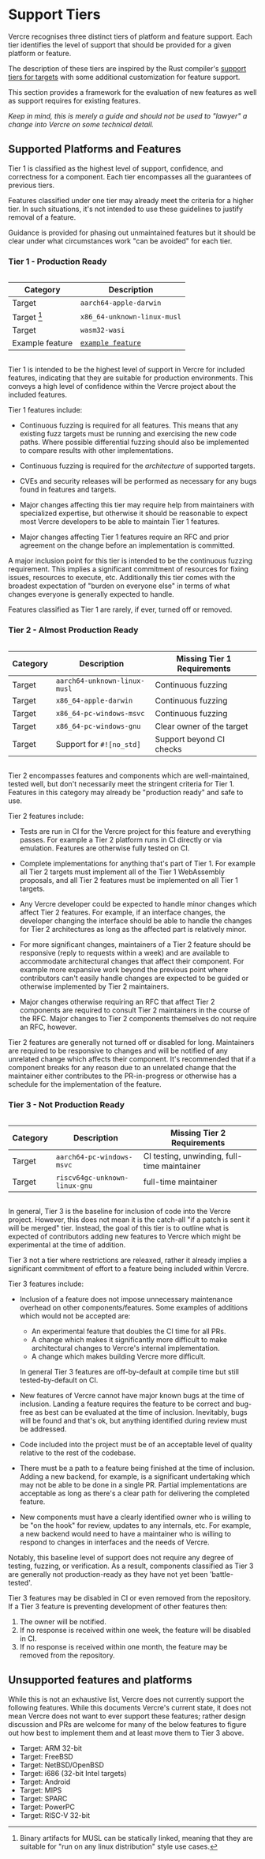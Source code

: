 # Support Tiers

Vercre recognises three distinct tiers of platform and feature support. Each tier
identifies the level of support that should be provided for a given platform or feature.

The description of these tiers are inspired by the Rust compiler's [support tiers for
targets](https://doc.rust-lang.org/rustc/target-tier-policy.html) with some additional
customization for feature support.

This section provides a framework for the evaluation of new features as well as support 
requires for existing features.

_Keep in mind, this is merely a guide and should not be used to "lawyer" a change into 
Vercre on some technical detail._

## Supported Platforms and Features

Tier 1 is classified as the highest level of support, confidence, and correctness for a
component. Each tier encompasses all the guarantees of previous tiers.

Features classified under one tier may already meet the criteria for a higher tier. In
such situations, it's not intended to use these guidelines to justify removal of a 
feature.

Guidance is provided for phasing out unmaintained features but it should be clear under
what circumstances work "can be avoided" for each tier.

### Tier 1 - Production Ready

<div style="display:flex;">

| Category            | Description                  |
|---------------------|------------------------------|
| Target              | `aarch64-apple-darwin`       |
| Target [^1]         | `x86_64-unknown-linux-musl`  |
| Target              | `wasm32-wasi`                |
| Example feature     | [`example feature`]          |
</div>

[`example feature`]: https://github.com/vercre/vercre/blob/master/proposals/example-feature/Overview.md

[^1]: Binary artifacts for MUSL can be statically linked, meaning that they are
suitable for "run on any linux distribution" style use cases.

Tier 1 is intended to be the highest level of support in Vercre for included features,
indicating that they are suitable for production environments. This conveys a high 
level of confidence within the Vercre project about the included features.

Tier 1 features include:

* Continuous fuzzing is required for all features. This means that any existing fuzz
  targets must be running and exercising the new code paths. Where possible differential
  fuzzing should also be implemented to compare results with other implementations.

* Continuous fuzzing is required for the _architecture_ of supported targets.

* CVEs and security releases will be performed as necessary for any bugs found in
  features and targets.

* Major changes affecting this tier may require help from maintainers with specialized
  expertise, but otherwise it should be reasonable to expect most Vercre developers to
  be able to maintain Tier 1 features.

* Major changes affecting Tier 1 features require an RFC and prior agreement on the
  change before an implementation is committed.

A major inclusion point for this tier is intended to be the continuous fuzzing 
requirement. This implies a significant commitment of resources for fixing issues, 
resources to execute, etc. Additionally this tier comes with the broadest expectation 
of "burden on everyone else" in terms of what changes everyone is generally expected to
handle.

Features classified as Tier 1 are rarely, if ever, turned off or removed.

### Tier 2 - Almost Production Ready

<div style="display:flex;">

| Category             | Description                 | Missing Tier 1 Requirements |
|----------------------|-----------------------------|-----------------------------|
| Target               | `aarch64-unknown-linux-musl`| Continuous fuzzing          |
| Target               | `x86_64-apple-darwin`       | Continuous fuzzing          |
| Target               | `x86_64-pc-windows-msvc`    | Continuous fuzzing          |
| Target               | `x86_64-pc-windows-gnu`     | Clear owner of the target   |
| Target               | Support for `#![no_std]`    | Support beyond CI checks    |
</div>

Tier 2 encompasses features and components which are well-maintained, tested well, but
don't necessarily meet the stringent criteria for Tier 1. Features in this category may
already be "production ready" and safe to use.

Tier 2 features include:

* Tests are run in CI for the Vercre project for this feature and everything
  passes. For example a Tier 2 platform runs in CI directly or via emulation.
  Features are otherwise fully tested on CI.

* Complete implementations for anything that's part of Tier 1. For example
  all Tier 2 targets must implement all of the Tier 1 WebAssembly proposals,
  and all Tier 2 features must be implemented on all Tier 1 targets.

* Any Vercre developer could be expected to handle minor changes which affect Tier 2
  features. For example, if an interface changes, the developer changing the 
  interface should be able to handle the changes for Tier 2 architectures as long as the
  affected part is relatively minor.

* For more significant changes, maintainers of a Tier 2 feature should be responsive
  (reply to requests within a week) and are available to accommodate architectural 
  changes that affect their component. For example more expansive work beyond the 
  previous point where contributors can't easily handle changes are expected to be
  guided or otherwise implemented by Tier 2 maintainers.

* Major changes otherwise requiring an RFC that affect Tier 2 components are
  required to consult Tier 2 maintainers in the course of the RFC. Major changes
  to Tier 2 components themselves do not require an RFC, however.

Tier 2 features are generally not turned off or disabled for long. Maintainers are
required to be responsive to changes and will be notified of any unrelated change 
which affects their component. It's recommended that if a component breaks for any 
reason due to an unrelated change that the maintainer either contributes to the 
PR-in-progress or otherwise has a schedule for the implementation of the feature.

### Tier 3 - Not Production Ready

<div style="display:flex;">

| Category             | Description                   | Missing Tier 2 Requirements                  |
|----------------------|-------------------------------|----------------------------------------------|
| Target               | `aarch64-pc-windows-msvc`     | CI testing, unwinding, full-time maintainer  |
| Target               | `riscv64gc-unknown-linux-gnu` | full-time maintainer                         |
</div>

In general, Tier 3 is the baseline for inclusion of code into the Vercre project.
However, this does not mean it is the catch-all "if a patch is sent it will be merged"
tier. Instead, the goal of this tier is to outline what is expected of contributors 
adding new features to Vercre which might be experimental at the time of addition. 

Tier 3 not a tier where restrictions are releaxed, rather it already implies a
significant commitment of effort to a feature being included within Vercre.

Tier 3 features include:

* Inclusion of a feature does not impose unnecessary maintenance overhead on
  other components/features. Some examples of additions which would not be accepted are:

  * An experimental feature that doubles the CI time for all PRs.
  * A change which makes it significantly more difficult to make architectural changes
    to Vercre's internal implementation.
  * A change which makes building Vercre more difficult.

  In general Tier 3 features are off-by-default at compile time but still
  tested-by-default on CI.

* New features of Vercre cannot have major known bugs at the time of inclusion. Landing
  a feature requires the feature to be correct and bug-free as best can be evaluated at
  the time of inclusion. Inevitably, bugs will be found and that's ok, but anything 
  identified during review must be addressed.

* Code included into the project must be of an acceptable level of quality relative to
  the rest of the codebase.

* There must be a path to a feature being finished at the time of inclusion. Adding a 
  new backend, for example, is a significant undertaking which may not be able to be
  done in a single PR. Partial implementations are acceptable as long as there's a clear
  path for delivering the completed feature.

* New components must have a clearly identified owner who is willing to be "on the hook"
  for review, updates to any internals, etc. For example, a new backend would need to 
  have a maintainer who is willing to respond to changes in interfaces and the needs of 
  Vercre.

Notably, this baseline level of support does not require any degree of testing, fuzzing,
or verification. As a result, components classified as Tier 3 are generally not 
production-ready as they have not yet been 'battle-tested'.

Tier 3 features may be disabled in CI or even removed from the repository. If a Tier 3
feature is preventing development of other features then:

1. The owner will be notified. 
2. If no response is received within one week, the feature will be disabled in CI.
3. If no response is received within one month, the feature may be removed from the 
   repository.

## Unsupported features and platforms

While this is not an exhaustive list, Vercre does not currently support the following
features. While this documents Vercre's current state, it does not mean Vercre does not
want to ever support these features; rather design discussion and PRs are welcome for 
many of the below features to figure out how best to implement them and at least move 
them to Tier 3 above.

* Target: ARM 32-bit
* Target: FreeBSD
* Target: NetBSD/OpenBSD
* Target: i686 (32-bit Intel targets)
* Target: Android
* Target: MIPS
* Target: SPARC
* Target: PowerPC
* Target: RISC-V 32-bit

